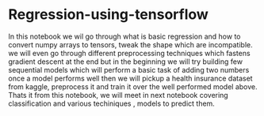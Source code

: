 # Regression-using-tensorflow

In this notebook we wil go through what is basic regression and how to convert numpy arrays to tensors, tweak the shape which are incompatible.
we will even go through different preprocessing techniques which fastens gradient descent at the end but in the beginning we will try building few sequential models which will perform a basic task of adding two numbers once a model performs well then we will pickup a health insurance dataset from kaggle, preprocess it and train it over the well performed model above.
Thats it from this notebook, we will meet in next notebook covering classification and various techiniques , models to predict them.
